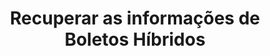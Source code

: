 ---
title: Recuperar as informações de Boletos Híbridos
api:
  file: teste Bruninho.json
  operationId: get_v2-order-due-date
hidden: false
---